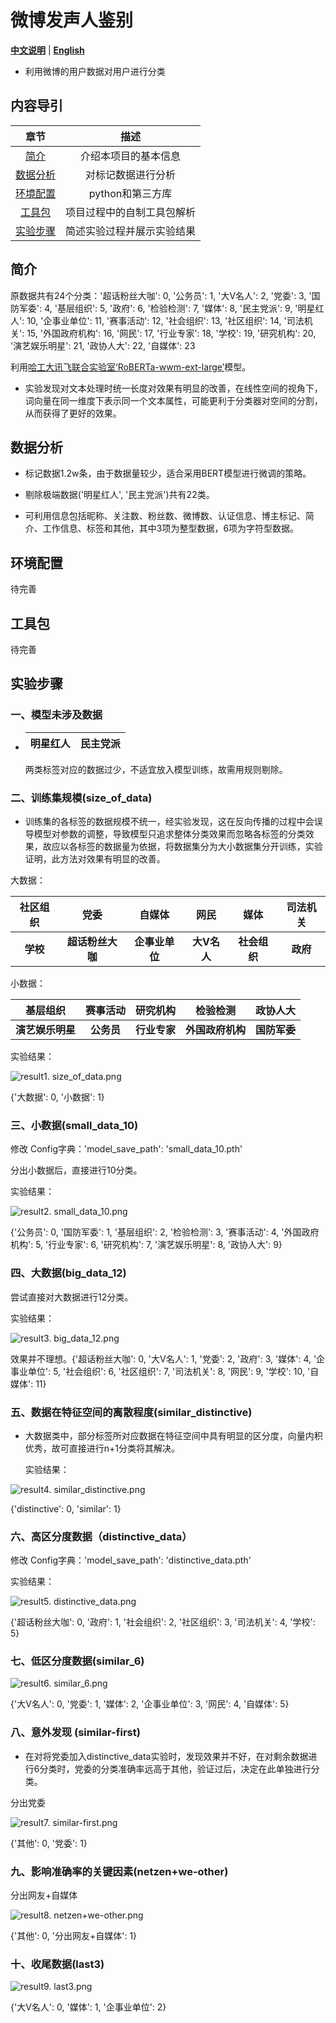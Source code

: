 # 微博发声人鉴别

[**中文说明**](https://github.com/hawkforever5/BERT_User-Classification/blob/main/README.md) | [**English**](https://github.com/hawkforever5/BERT_User-Classification/blob/main/README_EN.md)

- 利用微博的用户数据对用户进行分类

## 内容导引

|                             章节                             |            描述            |
| :----------------------------------------------------------: | :------------------------: |
| [简介](https://github.com/hawkforever5/BERT_User-Classification#简介) |    介绍本项目的基本信息    |
| [数据分析](https://github.com/hawkforever5/BERT_User-Classification#对于数据的分析) |     对标记数据进行分析     |
| [环境配置](https://github.com/hawkforever5/BERT_User-Classification#环境配置) |      python和第三方库      |
| [工具包](https://github.com/hawkforever5/BERT_User-Classification#工具包) | 项目过程中的自制工具包解析 |
| [实验步骤](https://github.com/hawkforever5/BERT_User-Classification#实验步骤) | 简述实验过程并展示实验结果 |

## 简介

原数据共有24个分类：'超话粉丝大咖': 0, '公务员': 1, '大V名人': 2, '党委': 3, '国防军委': 4, '基层组织': 5, '政府': 6, '检验检测': 7, '媒体': 8, '民主党派': 9, '明星红人': 10, '企事业单位': 11, '赛事活动': 12, '社会组织': 13, '社区组织': 14, '司法机关': 15, '外国政府机构': 16, '网民': 17, '行业专家': 18, '学校': 19, '研究机构': 20, '演艺娱乐明星': 21, '政协人大': 22, '自媒体': 23

利用[哈工大讯飞联合实验室‘RoBERTa-wwm-ext-large’](https://github.com/ymcui/Chinese-BERT-wwm)模型。

- 实验发现对文本处理时统一长度对效果有明显的改善，在线性空间的视角下，词向量在同一维度下表示同一个文本属性，可能更利于分类器对空间的分割，从而获得了更好的效果。

## 数据分析

- 标记数据1.2w条，由于数据量较少，适合采用BERT模型进行微调的策略。

- 剔除极端数据('明星红人', '民主党派')共有22类。

- 可利用信息包括昵称、关注数、粉丝数、微博数、认证信息、博主标记、简介、工作信息、标签和其他，其中3项为整型数据，6项为字符型数据。

## 环境配置

待完善

## 工具包

待完善




## 实验步骤

### 一、模型未涉及数据

- | 明星红人 | 民主党派 |
  | :------: | :------: |

  两类标签对应的数据过少，不适宜放入模型训练，故需用规则剔除。

### 二、训练集规模(size_of_data)

- 训练集的各标签的数据规模不统一，经实验发现，这在反向传播的过程中会误导模型对参数的调整，导致模型只追求整体分类效果而忽略各标签的分类效果，故应以各标签的数据量为依据，将数据集分为大小数据集分开训练，实验证明，此方法对效果有明显的改善。

大数据： 

| **社区组织** |     **党委**     |   **自媒体**   |  **网民**   |   **媒体**   | **司法机关** |
| :----------: | :--------------: | :------------: | :---------: | :----------: | :----------: |
|   **学校**   | **超话粉丝大咖** | **企事业单位** | **大V名人** | **社会组织** |   **政府**   |

小数据：

|   **基层组织**   | **赛事活动** | **研究机构** |   **检验检测**   | **政协人大** |
| :--------------: | :----------: | :----------: | :--------------: | :----------: |
| **演艺娱乐明星** |  **公务员**  | **行业专家** | **外国政府机构** | **国防军委** |

实验结果：

![result1. size_of_data.png](https://github.com/hawkforever5/BERT_User-Classification/blob/main/pic/result1.%20size_of_data.png?raw=true)

{'大数据': 0, '小数据': 1}

### 三、小数据(small_data_10)

修改 Config字典：'model_save_path': 'small_data_10.pth'

分出小数据后，直接进行10分类。

实验结果：

![result2. small_data_10.png](https://github.com/hawkforever5/BERT_User-Classification/blob/main/pic/result2.%20small_data_10.png?raw=true)

{'公务员': 0, '国防军委': 1, '基层组织': 2, '检验检测': 3, '赛事活动': 4, '外国政府机构': 5, '行业专家': 6, '研究机构': 7, '演艺娱乐明星': 8, '政协人大': 9}

### 四、大数据(big_data_12)

尝试直接对大数据进行12分类。

实验结果：

![result3. big_data_12.png](https://github.com/hawkforever5/BERT_User-Classification/blob/main/pic/result3.%20big_data_12.png?raw=true)

效果并不理想。{'超话粉丝大咖': 0, '大V名人': 1, '党委': 2, '政府': 3, '媒体': 4, '企事业单位': 5, '社会组织': 6, '社区组织': 7, '司法机关': 8, '网民': 9, '学校': 10, '自媒体': 11}

### 五、数据在特征空间的离散程度(similar_distinctive)

- 大数据类中，部分标签所对应数据在特征空间中具有明显的区分度，向量内积优秀，故可直接进行n+1分类将其解决。

  实验结果：

![result4. similar_distinctive.png](https://github.com/hawkforever5/BERT_User-Classification/blob/main/pic/result4.%20similar_distinctive.png?raw=true)

{'distinctive': 0, 'similar': 1}


### 六、高区分度数据（distinctive_data）

修改 Config字典：'model_save_path': 'distinctive_data.pth'

实验结果：

![result5.  distinctive_data.png](https://github.com/hawkforever5/BERT_User-Classification/blob/main/pic/result5.%20%20distinctive_data.png?raw=true)

{'超话粉丝大咖': 0, '政府': 1, '社会组织': 2, '社区组织': 3, '司法机关': 4, '学校': 5}

### 七、低区分度数据(similar_6)

![result6.  similar_6.png](https://github.com/hawkforever5/BERT_User-Classification/blob/main/pic/result6.%20%20similar_6.png?raw=true)

{'大V名人': 0, '党委': 1, '媒体': 2, '企事业单位': 3, '网民': 4, '自媒体': 5}

### 八、意外发现 (similar-first)

- 在对将党委加入distinctive_data实验时，发现效果并不好，在对剩余数据进行6分类时，党委的分类准确率远高于其他，验证过后，决定在此单独进行分类。

分出党委

![result7.  similar-first.png](https://github.com/hawkforever5/BERT_User-Classification/blob/main/pic/result7.%20%20similar-first.png?raw=true)

{'其他': 0, '党委': 1}

### 九、影响准确率的关键因素(netzen+we-other)

分出网友+自媒体

![result8. netzen+we-other.png](https://github.com/hawkforever5/BERT_User-Classification/blob/main/pic/result8.%20netzen+we-other.png?raw=true)

{'其他': 0, '分出网友+自媒体': 1}

### 十、收尾数据(last3)

![result9. last3.png](https://github.com/hawkforever5/BERT_User-Classification/blob/main/pic/result9.%20last3.png?raw=true)

{'大V名人': 0, '媒体': 1, '企事业单位': 2}


